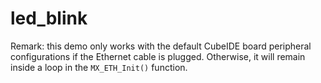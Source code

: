 # led_blink

Remark: this demo only works with the default CubeIDE board peripheral configurations if the Ethernet cable is plugged. Otherwise, it will remain inside a loop in the `MX_ETH_Init()` function.
